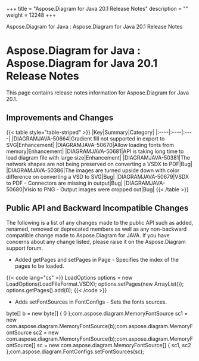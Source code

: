 +++
title = "Aspose.Diagram for Java 20.1 Release Notes" 
description = "" 
weight = 12248 
+++

Aspose.Diagram for Java : Aspose.Diagram for Java 20.1 Release Notes  

# Aspose.Diagram for Java : Aspose.Diagram for Java 20.1 Release Notes


This page contains release notes information for Aspose.Diagram for Java 20.1.

## Improvements and Changes

{{< table style="table-striped" >}}
|Key|Summary|Category|
|:----|:----|:----|
|DIAGRAMJAVA-50664|Gradient fill not supported in export to SVG|Enhancement|
|DIAGRAMJAVA-50670|Allow loading fonts from memory|Enhancement|
|DIAGRAMJAVA-50681|API is taking long time to load diagram file with large size|Enhancement|
|DIAGRAMJAVA-50381|The network shapes are not being preserved on converting a VSDX to PDF|Bug|
|DIAGRAMJAVA-50386|The images are turned upside down with color difference on converting a VSD to SVG|Bug|
|DIAGRAMJAVA-50679|VSDX to PDF - Connectors are missing in output|Bug|
|DIAGRAMJAVA-50680|Visio to PNG - Output images were cropped out|Bug|
{{< /table >}}

## Public API and Backward Incompatible Changes

The following is a list of any changes made to the public API such as added, renamed, removed or deprecated members as well as any non-backward compatible change made to Aspose.Diagram for JAVA. If you have concerns about any change listed, please raise it on the Aspose.Diagram support forum.

*   Added getPages and setPages in Page - Specifies the index of the pages to be loaded.

{{< code lang="cs" >}}
LoadOptions options = new LoadOptions(LoadFileFormat.VSDX);
options.setPages(new ArrayList());
options.getPages().add(0);
{{< /code >}}

*   Adds setFontSources in FontConfigs - Sets the fonts sources.

  

byte\[\] b = new byte\[\] { 0 };com.aspose.diagram.MemoryFontSource sc1 = new com.aspose.diagram.MemoryFontSource(b);com.aspose.diagram.MemoryFontSource sc2 = new com.aspose.diagram.MemoryFontSource(b);com.aspose.diagram.MemoryFontSource\[\] sc = new com.aspose.diagram.MemoryFontSource\[\] { sc1, sc2 };com.aspose.diagram.FontConfigs.setFontSources(sc); 

